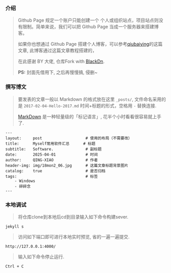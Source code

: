 ### 介绍
> Github Page 规定一个账户只能创建一个 个人或组织站点，项目站点则没有限制。简单来说，我们可以把 Github Page 当成一个服务器来搭建博客。
>
> 如果你也想通过 Github Page 搭建个人博客，可以参考[qiubaiying](https://github.com/qiubaiying/qiubaiying.github.io/blob/master/README.md)的这篇文章, 此博客通过这篇文章教程搭建的，
>
> 在此感谢 BY 大佬, 仓库Fork with [BlackDn](https://github.com/BlackDn).
>
> **PS:** 封面先借用下, 之后再慢慢搞, 侵删~

### 撰写博文
> 要发表的文章一般以 Markdown 的格式放在这里 ```_posts/```, 文件命名采用的是 ```2017-02-04-Hello-2017.md``` 时间+标题的形式，空格用 ```-``` 替换连接.
>
> [MarkDown](https://markdown.com.cn/) 是一种轻量级的「标记语言」, 花半个小时看看很容易就上手了.
```
---
layout:     post                   # 使用的布局（不需要改）
title:      Myself常用软件汇总      # 标题 
subtitle:   Software.              # 副标题
date:       2025-04-01             # 时间
author:     QING-XIAO              # 作者
header-img: img/18mon2_06.jpg      # 这篇文章标题背景图片
catalog:    true                   # 是否归档
tags:                              # 标签
    - Windows
    - 碎碎念
---

```

### 本地调试
> 将仓库clone到本地后cd到目录输入如下命令构建sever. 
```
jekyll s
```
> 访问如下端口即可进行本地实时预览, 省的一遍一遍提交.
```
http://127.0.0.1:4000/
```
> 输入如下命令停止运行.
```
Ctrl + C
```

